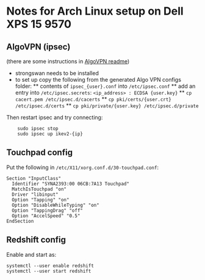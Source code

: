 # Notes for Arch Linux setup on Dell XPS 15 9570

## AlgoVPN (ipsec)

(there are some instructions in [AlgoVPN
readme](https://github.com/trailofbits/algo#ubuntu-server-1804-example))

* strongswan needs to be installed
* to set up copy the following from the generated Algo VPN configs folder:
** contents of `ipsec_{user}.conf` into `/etc/ipsec.conf`
** add an entry into `/etc/ipsec.secrets`: `<ip_address> : ECDSA {user.key}`
** `cp cacert.pem /etc/ipsec.d/cacerts`
** `cp pki/certs/{user.crt} /etc/ipsec.d/certs`
** `cp pki/private/{user.key} /etc/ipsec.d/private`

Then restart ipsec and try connecting:

```
    sudo ipsec stop
    sudo ipsec up ikev2-{ip}
```

## Touchpad config

Put the following in `/etc/X11/xorg.conf.d/30-touchpad.conf`:

```
Section "InputClass"
  Identifier "SYNA2393:00 06CB:7A13 Touchpad"
  MatchIsTouchpad "on"
  Driver "libinput"
  Option "Tapping" "on"
  Option "DisableWhileTyping" "on"
  Option "TappingDrag" "off"
  Option "AccelSpeed" "0.5"
EndSection
```

## Redshift config

Enable and start as:
```
systemctl --user enable redshift
systemctl --user start redshift
```
